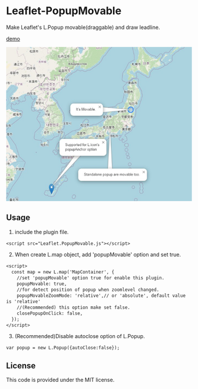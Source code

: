 # Leaflet-PopupMovable
Make Leaflet's L.Popup movable(draggable) and draw leadline.

[demo](https://wrwrh.github.io/leaflet-popupmovable/Demo/index.html)

![demo image](./Demo/demo.jpg)

## Usage
1. include the plugin file.
```
<script src="Leaflet.PopupMovable.js"></script>
```
2. When create L.map object, add 'popupMovable' option and set true.
```
<script>
  const map = new L.map('MapContainer', {
    //set 'popupMovable' option true for enable this plugin.
    popupMovable: true,
    //for detect position of popup when zoomlevel changed.
    popupMovableZoomMode: 'relative',// or 'absolute', default value is 'relative'
    //(Recommended) this option make set false.
    closePopupOnClick: false,
  });
</script>
```
3. (Recommended)Disable autoclose option of L.Popup.
```
var popup = new L.Popup({autoClose:false});
```

## License
This code is provided under the MIT license.
